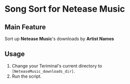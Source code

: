 # Song Sort for Netease Music
## Main Feature
Sort up **Netease Music**'s downloads by **Artist Names**

## Usage
1. Change your Teriminal's current directory to `[NeteaseMusic_downloads_dir]`.
2. Run the script.